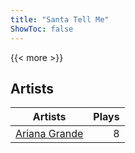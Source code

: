 ```yaml
---
title: "Santa Tell Me"
ShowToc: false
---
```


{{< more >}}

## Artists
Artists | Plays 
----- | -----: 
[Ariana Grande](/artists/ariana-grande-678625) | 8

